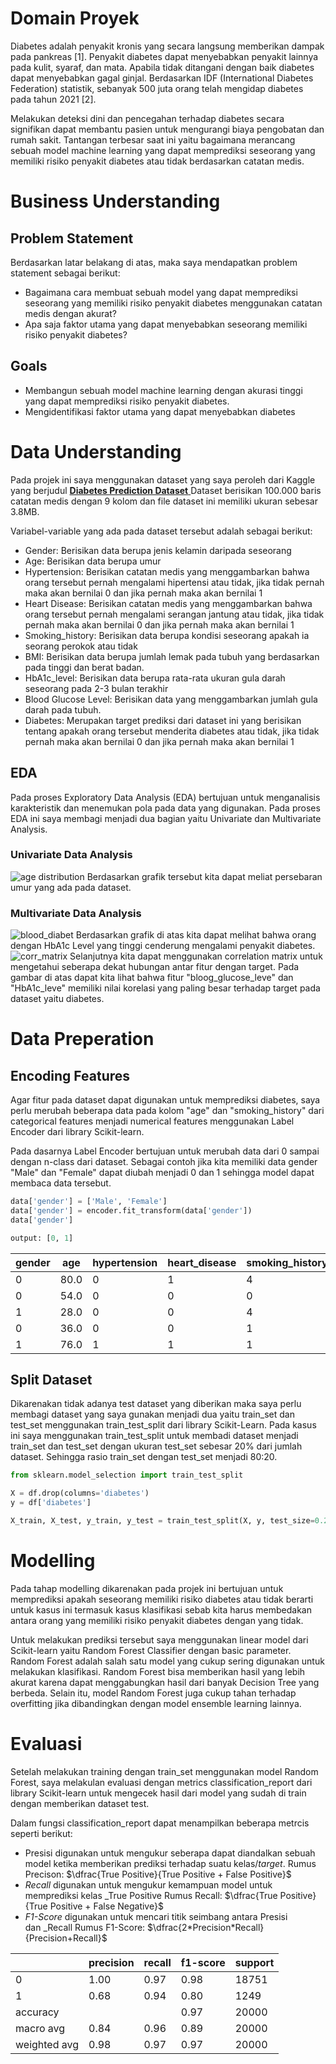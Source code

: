 # Domain Proyek
Diabetes adalah penyakit kronis yang secara langsung memberikan dampak pada pankreas [1].
Penyakit diabetes dapat menyebabkan penyakit lainnya pada kulit, syaraf, dan mata. Apabila tidak ditangani dengan baik diabetes dapat menyebabkan gagal ginjal. Berdasarkan IDF (International Diabetes Federation) statistik, sebanyak 500 juta orang telah mengidap diabetes pada tahun 2021 [2].

Melakukan deteksi dini dan pencegahan terhadap diabetes secara signifikan dapat membantu pasien untuk mengurangi biaya pengobatan dan rumah sakit. Tantangan terbesar saat ini yaitu bagaimana merancang sebuah model machine learning yang dapat memprediksi seseorang yang memiliki risiko penyakit diabetes atau tidak berdasarkan catatan medis.
# Business Understanding

## Problem Statement
Berdasarkan latar belakang di atas, maka saya mendapatkan problem statement sebagai berikut:
- Bagaimana cara membuat sebuah model yang dapat memprediksi seseorang yang memiliki risiko penyakit diabetes menggunakan catatan medis dengan akurat?
- Apa saja faktor utama yang dapat menyebabkan seseorang memiliki risiko penyakit diabetes?
## Goals
- Membangun sebuah model machine learning dengan akurasi tinggi yang dapat memprediksi risiko penyakit diabetes.
- Mengidentifikasi faktor utama yang dapat menyebabkan diabetes
# Data Understanding
Pada projek ini saya menggunakan dataset yang saya peroleh dari Kaggle yang berjudul [**Diabetes Prediction Dataset** ](https://www.kaggle.com/datasets/iammustafatz/diabetes-prediction-dataset) Dataset berisikan 100.000 baris catatan medis dengan 9 kolom dan file dataset ini memiliki ukuran sebesar 3.8MB.

Variabel-variable yang ada pada dataset tersebut adalah sebagai berikut:
- Gender: Berisikan data berupa jenis kelamin daripada seseorang
- Age: Berisikan data berupa umur
- Hypertension: Berisikan catatan medis yang menggambarkan bahwa orang tersebut pernah mengalami hipertensi atau tidak, jika tidak pernah maka akan bernilai 0 dan jika pernah maka akan bernilai 1
- Heart Disease: Berisikan catatan medis yang menggambarkan bahwa orang tersebut pernah mengalami serangan jantung atau tidak, jika tidak pernah maka akan bernilai 0 dan jika pernah maka akan bernilai 1
- Smoking_history: Berisikan data berupa kondisi seseorang apakah ia seorang perokok atau tidak
- BMI: Berisikan data berupa jumlah lemak pada tubuh yang berdasarkan pada tinggi dan berat badan.
- HbA1c_level: Berisikan data berupa rata-rata ukuran gula darah seseorang pada 2-3 bulan terakhir
- Blood Glucose Level: Berisikan data yang menggambarkan jumlah gula darah pada tubuh.
- Diabetes: Merupakan target prediksi dari dataset ini yang berisikan tentang apakah orang tersebut menderita diabetes atau tidak,  jika tidak pernah maka akan bernilai 0 dan jika pernah maka akan bernilai 1
## EDA
Pada proses Exploratory Data Analysis (EDA) bertujuan untuk menganalisis karakteristik dan menemukan pola pada data yang digunakan. Pada proses EDA ini saya membagi menjadi dua bagian yaitu Univariate dan Multivariate Analysis.
### Univariate Data Analysis

![age distribution](https://github.com/user-attachments/assets/bae602e1-6fe8-4920-ba6c-b4a5f0559c98)
Berdasarkan grafik tersebut kita dapat meliat persebaran umur yang ada pada dataset.
### Multivariate Data Analysis
![blood_diabet](https://github.com/user-attachments/assets/101e7ecb-a83c-4072-ae16-77be4cc09ec0)
Berdasarkan grafik di atas kita dapat melihat bahwa orang dengan HbA1c Level yang tinggi cenderung mengalami penyakit diabetes.
![corr_matrix](https://github.com/user-attachments/assets/d97a9f6c-b1b8-4e34-aa67-49de579bae19)
Selanjutnya kita dapat menggunakan correlation matrix untuk mengetahui seberapa dekat hubungan antar fitur dengan target. Pada gambar di atas dapat kita lihat bahwa fitur "bloog_glucose_leve" dan "HbA1c_leve" memiliki nilai korelasi yang paling besar terhadap target pada dataset yaitu diabetes. 
# Data Preperation

## Encoding Features
Agar fitur pada dataset dapat digunakan untuk memprediksi diabetes, saya perlu merubah beberapa data pada kolom "age" dan "smoking_history" dari categorical features menjadi numerical features menggunakan Label Encoder dari library Scikit-learn.

Pada dasarnya Label Encoder bertujuan untuk merubah data dari 0 sampai dengan n-class dari dataset. Sebagai contoh jika kita memiliki data gender "Male" dan "Female" dapat diubah menjadi 0 dan 1 sehingga model dapat membaca data tersebut.

```Python
data['gender'] = ['Male', 'Female']
data['gender'] = encoder.fit_transform(data['gender'])
data['gender']

output: [0, 1]
```

| gender | age  | hypertension | heart_disease | smoking_history | bmi   | HbA1c_level | blood_glucose_level | diabetes |
| ------ | ---- | ------------ | ------------- | --------------- | ----- | ----------- | ------------------- | -------- |
| 0      | 80.0 | 0            | 1             | 4               | 25.19 | 6.6         | 140                 | 0        |
| 0      | 54.0 | 0            | 0             | 0               | 27.32 | 6.6         | 80                  | 0        |
| 1      | 28.0 | 0            | 0             | 4               | 27.32 | 5.7         | 158                 | 0        |
| 0      | 36.0 | 0            | 0             | 1               | 23.45 | 5.0         | 155                 | 0        |
| 1      | 76.0 | 1            | 1             | 1               | 20.14 | 4.8         | 155                 | 0        |
## Split Dataset
Dikarenakan tidak adanya test dataset yang diberikan maka saya perlu membagi dataset yang saya gunakan menjadi dua yaitu train_set dan test_set menggunakan train_test_split dari library Scikit-Learn. Pada kasus ini saya menggunakan train_test_split untuk membadi dataset menjadi train_set dan test_set dengan ukuran test_set sebesar 20% dari jumlah dataset. Sehingga rasio train_set dengan test_set menjadi 80:20.

```Python
from sklearn.model_selection import train_test_split

X = df.drop(columns='diabetes')
y = df['diabetes']

X_train, X_test, y_train, y_test = train_test_split(X, y, test_size=0.2, random_state=0)
```
# Modelling
Pada tahap modelling dikarenakan pada projek ini bertujuan untuk memprediksi apakah seseorang memiliki risiko diabetes atau tidak berarti untuk kasus ini termasuk kasus klasifikasi sebab kita harus membedakan antara orang yang memiliki risiko penyakit diabetes dengan yang tidak. 

Untuk melakukan prediksi tersebut saya menggunakan linear model dari Scikit-learn yaitu Random Forest Classifier dengan basic parameter. Random Forest adalah salah satu model yang cukup sering digunakan untuk melakukan klasifikasi. Random Forest bisa memberikan hasil yang lebih akurat karena dapat menggabungkan hasil dari banyak Decision Tree yang berbeda. Selain itu, model Random Forest juga cukup tahan terhadap overfitting jika dibandingkan dengan model ensemble learning lainnya.

# Evaluasi
Setelah melakukan training dengan train_set menggunakan model Random Forest, saya melakulan evaluasi dengan metrics classification_report dari library Scikit-learn untuk mengecek hasil dari model yang sudah di train dengan memberikan dataset test. 

Dalam fungsi classification_report dapat menampilkan beberapa metrcis seperti berikut:
- Presisi digunakan untuk mengukur seberapa dapat diandalkan sebuah model ketika memberikan prediksi terhadap suatu kelas/_target_. 
	Rumus Precison: $\dfrac{True Positive}{True Positive + False Positive}$
- _Recall_ digunakan untuk mengukur kemampuan model untuk memprediksi kelas _True Positive
	Rumus Recall: $\dfrac{True Positive}{True Positive + False Negative}$
- _F1-Score_ digunakan untuk mencari titik seimbang antara Presisi dan _Recall
	Rumus F1-Score: $\dfrac{2*Precision*Recall}{Precision+Recall}$

|              | precision | recall | f1-score | support |
| ------------ | --------- | ------ | -------- | ------- |
| 0            | 1.00      | 0.97   | 0.98     | 18751   |
| 1            | 0.68      | 0.94   | 0.80     | 1249    |
| accuracy     |           |        | 0.97     | 20000   |
| macro avg    | 0.84      | 0.96   | 0.89     | 20000   |
| weighted avg | 0.98      | 0.97   | 0.97     | 20000   |
